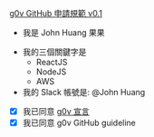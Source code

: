 [g0v GitHub 申請規範 v0.1](https://g0v.hackmd.io/I4_oYRIvT9S0RKufKKKKvg#%E7%94%B3%E8%AB%8B%E6%88%90%E7%82%BA-member-%E6%A9%9F%E5%88%B6)

- 我是 John Huang 果果
<!--- 三個關鍵字請盡量以關注議題或技能為主，例如：環保、假新聞、PHP、Python、前端、後端、設計… -->  
- 我的三個關鍵字是
  - ReactJS
  - NodeJS
  - AWS
- 我的 Slack 帳號是: @John Huang <!--- 選填 -->

- [x] 我已同意 [g0v 宣言](https://g0v.tw/zh-TW/manifesto.html)
- [x] 我已同意 g0v GitHub guideline

<!--- 可在後面補上更多自我介紹 -->
